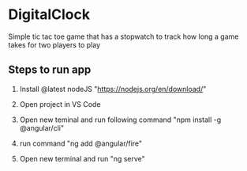 # DigitalClock

Simple tic tac toe game that has a stopwatch to track how long a game takes for two players to play 

## Steps to run app

1) Install @latest nodeJS "https://nodejs.org/en/download/"

2) Open project in VS Code

3) Open new teminal and run following command "npm install -g @angular/cli"

4) run command "ng add @angular/fire"

7) Open new terminal and run "ng serve"


